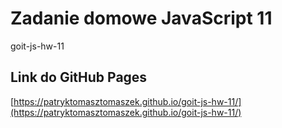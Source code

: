 # Zadanie domowe JavaScript 11

goit-js-hw-11

## Link do GitHub Pages
[https://patryktomasztomaszek.github.io/goit-js-hw-11/](https://patryktomasztomaszek.github.io/goit-js-hw-11/)
